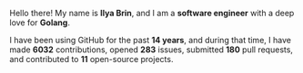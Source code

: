 Hello there! My name is **Ilya Brin**, and I am a **software engineer** with a deep love for **Golang**.

I have been using GitHub for the past **14 years**, and during that time, I have made **6032** contributions, opened **283** issues, submitted **180** pull requests, and contributed to **11** open-source projects.
